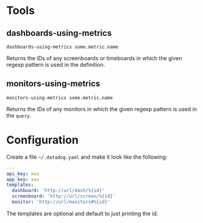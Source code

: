 # Tools

## dashboards-using-metrics

```
dashboards-using-metrics some.metric.name
```

Returns the IDs of any screenboards or timeboards in which the given regexp pattern is used in the definition.

## monitors-using-metrics

```
monitors-using-metrics some.metric.name
```

Returns the IDs of any monitors in which the given regexp pattern is used in the `query`.

# Configuration

Create a file `~/.datadog.yaml` and make it look like the following:

```yaml
---
api_key: xxx
app_key: xxx
templates:
  dashboard: 'http://url/dash/%{id}'
  screenboard: 'http://url/screen/%{id}'
  monitor: 'http://url/monitors#%{id}'
```

The templates are optional and default to just printing the id.